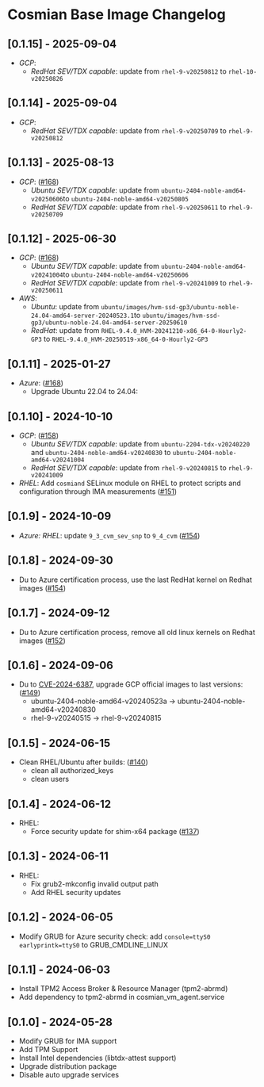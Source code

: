 # Cosmian Base Image Changelog

## [0.1.15] - 2025-09-04

- *GCP*:
  - *RedHat SEV/TDX capable*: update from `rhel-9-v20250812` to `rhel-10-v20250826`

## [0.1.14] - 2025-09-04

- *GCP*:
  - *RedHat SEV/TDX capable*: update from `rhel-9-v20250709` to `rhel-9-v20250812`

## [0.1.13] - 2025-08-13

- *GCP*: ([#168](https://github.com/Cosmian/cosmian_vm/pull/168))
  - *Ubuntu SEV/TDX capable*: update from `ubuntu-2404-noble-amd64-v20250606`to `ubuntu-2404-noble-amd64-v20250805`
  - *RedHat SEV/TDX capable*: update from `rhel-9-v20250611` to `rhel-9-v20250709`

## [0.1.12] - 2025-06-30

- *GCP*: ([#168](https://github.com/Cosmian/cosmian_vm/pull/168))
  - *Ubuntu SEV/TDX capable*: update from `ubuntu-2404-noble-amd64-v20241004`to `ubuntu-2404-noble-amd64-v20250606`
  - *RedHat SEV/TDX capable*: update from `rhel-9-v20241009` to `rhel-9-v20250611`
- *AWS*:
  - *Ubuntu*: update from `ubuntu/images/hvm-ssd-gp3/ubuntu-noble-24.04-amd64-server-20240523.1`to `ubuntu/images/hvm-ssd-gp3/ubuntu-noble-24.04-amd64-server-20250610`
  - *RedHat*: update from `RHEL-9.4.0_HVM-20241210-x86_64-0-Hourly2-GP3` to `RHEL-9.4.0_HVM-20250519-x86_64-0-Hourly2-GP3`

## [0.1.11] - 2025-01-27

- *Azure*: ([#168](https://github.com/Cosmian/cosmian_vm/pull/168))
  - Upgrade Ubuntu 22.04 to 24.04:

## [0.1.10] - 2024-10-10

- *GCP*: ([#158](https://github.com/Cosmian/cosmian_vm/pull/158))
  - *Ubuntu SEV/TDX capable*: update from `ubuntu-2204-tdx-v20240220` and `ubuntu-2404-noble-amd64-v20240830` to `ubuntu-2404-noble-amd64-v20241004`
  - *RedHat SEV/TDX capable*: update from `rhel-9-v20240815` to `rhel-9-v20241009`
- *RHEL*: Add `cosmiand` SELinux module on RHEL to protect scripts and configuration through IMA measurements ([#151](https://github.com/Cosmian/cosmian_vm/pull/151))

## [0.1.9] - 2024-10-09

- *Azure: RHEL*: update `9_3_cvm_sev_snp` to `9_4_cvm` ([#154](https://github.com/Cosmian/cosmian_vm/pull/154))

## [0.1.8] - 2024-09-30

- Du to Azure certification process, use the last RedHat kernel on Redhat images ([#154](https://github.com/Cosmian/cosmian_vm/pull/154))

## [0.1.7] - 2024-09-12

- Du to Azure certification process, remove all old linux kernels on Redhat images ([#152](https://github.com/Cosmian/cosmian_vm/pull/152))

## [0.1.6] - 2024-09-06

- Du to [CVE-2024-6387](https://ubuntu.com/security/CVE-2024-6387), upgrade GCP official images to last versions: ([#149](https://github.com/Cosmian/cosmian_vm/pull/149))
  - ubuntu-2404-noble-amd64-v20240523a -> ubuntu-2404-noble-amd64-v20240830
  - rhel-9-v20240515 -> rhel-9-v20240815

## [0.1.5] - 2024-06-15

- Clean RHEL/Ubuntu after builds: ([#140](https://github.com/Cosmian/cosmian_vm/pull/140))
  - clean all authorized_keys
  - clean users

## [0.1.4] - 2024-06-12

- RHEL:
  - Force security update for shim-x64 package ([#137](https://github.com/Cosmian/cosmian_vm/pull/137))

## [0.1.3] - 2024-06-11

- RHEL:
  - Fix grub2-mkconfig invalid output path
  - Add RHEL security updates

## [0.1.2] - 2024-06-05

- Modify GRUB for Azure security check: add `console=ttyS0 earlyprintk=ttyS0` to GRUB_CMDLINE_LINUX

## [0.1.1] - 2024-06-03

- Install TPM2 Access Broker & Resource Manager (tpm2-abrmd)
- Add dependency to tpm2-abrmd in cosmian_vm_agent.service

## [0.1.0] - 2024-05-28

- Modify GRUB for IMA support
- Add TPM Support
- Install Intel dependencies (libtdx-attest support)
- Upgrade distribution package
- Disable auto upgrade services
